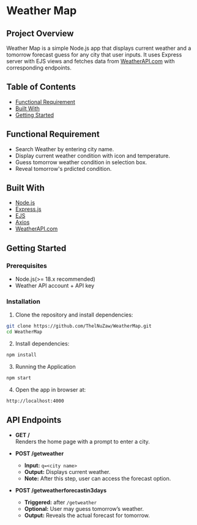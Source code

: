 # Weather Map 

## Project Overview
Weather Map is a simple Node.js app that displays current weather and a tomorrow forecast guess for any city that user inputs. It uses Express server with EJS views and fetches data from [WeatherAPI.com](https://openweathermap.org/api) with corresponding endpoints.

## Table of Contents
- [Functional Requirement](#funreq)
- [Built With](#builtwith)
- [Getting Started](#getting-s)

<a href = 'funreq'></a>
## Functional Requirement
- Search Weather by entering city name.
- Display current weather condition with icon and temperature.
- Guess tomorrow weather condition in selection box.
- Reveal tomorrow's prdicted condition.

## Built With
- [Node.js](https://nodejs.org/en)
- [Express.js](https://expressjs.com/)
- [EJS](https://ejs.co/)
- [Axios](https://axios-http.com/docs/intro)
- [WeatherAPI.com](https://openweathermap.org/api)

## Getting Started
### Prerequisites
- Node.js(>= 18.x recommended)
- Weather API account + API key

### Installation
1. Clone the repository and install dependencies:
```bash
git clone https://github.com/ThelNuZaw/WeatherMap.git
cd WeatherMap
```
2. Install dependencies:
```bash
npm install
```
3. Running the Application
```bash
npm start
```
4. Open the app in browser at:
```bash
http://localhost:4000
```
## API Endpoints

- **GET /**  
  Renders the home page with a prompt to enter a city.

- **POST /getweather**  
  - **Input:** `q=<city name>`  
  - **Output:** Displays current weather.
  - **Note:** After this step, user can access the forecast option.

- **POST /getweatherforecastin3days**  
  - **Triggered:** after `/getweather`  
  - **Optional:** User may guess tomorrow’s weather.
  - **Output:** Reveals the actual forecast for tomorrow.
